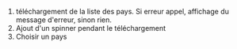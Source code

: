1. téléchargement de la liste des pays. Si erreur appel, affichage du message d'erreur, sinon rien.
2. Ajout d'un spinner pendant le téléchargement
3. Choisir un pays
